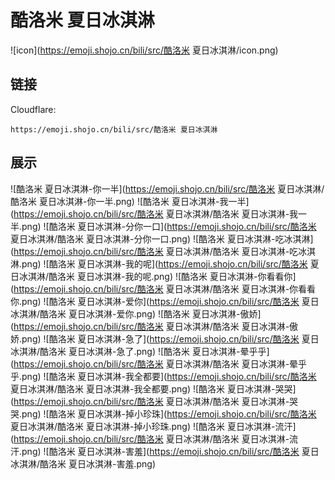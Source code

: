 # 酷洛米 夏日冰淇淋
![icon](https://emoji.shojo.cn/bili/src/酷洛米 夏日冰淇淋/icon.png)
## 链接
Cloudflare:
```
https://emoji.shojo.cn/bili/src/酷洛米 夏日冰淇淋
```
## 展示
![酷洛米 夏日冰淇淋-你一半](https://emoji.shojo.cn/bili/src/酷洛米 夏日冰淇淋/酷洛米 夏日冰淇淋-你一半.png)
![酷洛米 夏日冰淇淋-我一半](https://emoji.shojo.cn/bili/src/酷洛米 夏日冰淇淋/酷洛米 夏日冰淇淋-我一半.png)
![酷洛米 夏日冰淇淋-分你一口](https://emoji.shojo.cn/bili/src/酷洛米 夏日冰淇淋/酷洛米 夏日冰淇淋-分你一口.png)
![酷洛米 夏日冰淇淋-吃冰淇淋](https://emoji.shojo.cn/bili/src/酷洛米 夏日冰淇淋/酷洛米 夏日冰淇淋-吃冰淇淋.png)
![酷洛米 夏日冰淇淋-我的呢](https://emoji.shojo.cn/bili/src/酷洛米 夏日冰淇淋/酷洛米 夏日冰淇淋-我的呢.png)
![酷洛米 夏日冰淇淋-你看看你](https://emoji.shojo.cn/bili/src/酷洛米 夏日冰淇淋/酷洛米 夏日冰淇淋-你看看你.png)
![酷洛米 夏日冰淇淋-爱你](https://emoji.shojo.cn/bili/src/酷洛米 夏日冰淇淋/酷洛米 夏日冰淇淋-爱你.png)
![酷洛米 夏日冰淇淋-傲娇](https://emoji.shojo.cn/bili/src/酷洛米 夏日冰淇淋/酷洛米 夏日冰淇淋-傲娇.png)
![酷洛米 夏日冰淇淋-急了](https://emoji.shojo.cn/bili/src/酷洛米 夏日冰淇淋/酷洛米 夏日冰淇淋-急了.png)
![酷洛米 夏日冰淇淋-晕乎乎](https://emoji.shojo.cn/bili/src/酷洛米 夏日冰淇淋/酷洛米 夏日冰淇淋-晕乎乎.png)
![酷洛米 夏日冰淇淋-我全都要](https://emoji.shojo.cn/bili/src/酷洛米 夏日冰淇淋/酷洛米 夏日冰淇淋-我全都要.png)
![酷洛米 夏日冰淇淋-哭哭](https://emoji.shojo.cn/bili/src/酷洛米 夏日冰淇淋/酷洛米 夏日冰淇淋-哭哭.png)
![酷洛米 夏日冰淇淋-掉小珍珠](https://emoji.shojo.cn/bili/src/酷洛米 夏日冰淇淋/酷洛米 夏日冰淇淋-掉小珍珠.png)
![酷洛米 夏日冰淇淋-流汗](https://emoji.shojo.cn/bili/src/酷洛米 夏日冰淇淋/酷洛米 夏日冰淇淋-流汗.png)
![酷洛米 夏日冰淇淋-害羞](https://emoji.shojo.cn/bili/src/酷洛米 夏日冰淇淋/酷洛米 夏日冰淇淋-害羞.png)
